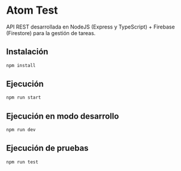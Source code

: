 # Atom Test

API REST desarrollada en NodeJS (Express y TypeScript) + Firebase (Firestore) para la gestión de tareas.

## Instalación

```bash
npm install
```

## Ejecución

```bash
npm run start
```

## Ejecución en modo desarrollo

```bash
npm run dev
```

## Ejecución de pruebas

```bash
npm run test
```